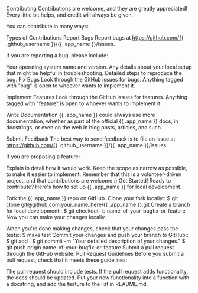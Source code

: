 Contributing
Contributions are welcome, and they are greatly appreciated! Every little bit helps, and credit will always be given.

You can contribute in many ways:

Types of Contributions
Report Bugs
Report bugs at https://github.com/{{  .github_username  }}/{{  .app_name  }}/issues.

If you are reporting a bug, please include:

Your operating system name and version.
Any details about your local setup that might be helpful in troubleshooting.
Detailed steps to reproduce the bug.
Fix Bugs
Look through the GitHub issues for bugs. Anything tagged with "bug" is open to whoever wants to implement it.

Implement Features
Look through the GitHub issues for features. Anything tagged with "feature" is open to whoever wants to implement it.

Write Documentation
{{  .app_name  }} could always use more documentation, whether as part of the official {{  .app_name  }} docs, in docstrings, or even on the web in blog posts, articles, and such.

Submit Feedback
The best way to send feedback is to file an issue at https://github.com/{{  .github_username  }}/{{  .app_name  }}/issues.

If you are proposing a feature:

Explain in detail how it would work.
Keep the scope as narrow as possible, to make it easier to implement.
Remember that this is a volunteer-driven project, and that contributions are welcome :)
Get Started!
Ready to contribute? Here's how to set up {{  .app_name  }} for local development.

Fork the {{  .app_name  }} repo on GitHub.
Clone your fork locally::
    $ git clone git@github.com:your_name_here/{{  .app_name  }}.git
Create a branch for local development::
    $ git checkout -b name-of-your-bugfix-or-feature
Now you can make your changes locally.

When you're done making changes, check that your changes pass the tests::
    $ make test
Commit your changes and push your branch to GitHub::
    $ git add .
    $ git commit -m "Your detailed description of your changes."
    $ git push origin name-of-your-bugfix-or-feature
Submit a pull request through the GitHub website.
Pull Request Guidelines
Before you submit a pull request, check that it meets these guidelines:

The pull request should include tests.
If the pull request adds functionality, the docs should be updated. Put your new functionality into a function with a docstring, and add the feature to the list in README.md.